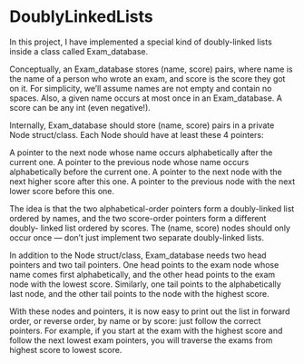 # DoublyLinkedLists

In this project, I have implemented a special kind of doubly-linked lists inside a class called Exam_database.

Conceptually, an Exam_database stores (name, score) pairs, where name is the name of a person who wrote an exam, and score 
is the score they got on it. For simplicity, we’ll assume names are not empty and contain no spaces. Also, a given name occurs 
at most once in an Exam_database. A score can be any int (even negative!).

Internally, Exam_database should store (name, score) pairs in a private Node struct/class. Each Node should have at least 
these 4 pointers:

A pointer to the next node whose name occurs alphabetically after the current one.
A pointer to the previous node whose name occurs alphabetically before the current one.
A pointer to the next node with the next higher score after this one.
A pointer to the previous node with the next lower score before this one.

The idea is that the two alphabetical-order pointers form a doubly-linked list ordered by names, and the two score-order pointers 
form a different doubly- linked list ordered by scores. The (name, score) nodes should only occur once — don’t just implement 
two separate doubly-linked lists.

In addition to the Node struct/class, Exam_database needs two head pointers and two tail pointers. One head points to the exam node 
whose name comes first alphabetically, and the other head points to the exam node with the lowest score. Similarly, one tail points 
to the alphabetically last node, and the other tail points to the node with the highest score.

With these nodes and pointers, it is now easy to print out the list in forward order, or reverse order, by name or by score: 
just follow the correct pointers. For example, if you start at the exam with the highest score and follow the next lowest exam 
pointers, you will traverse the exams from highest score to lowest score.
